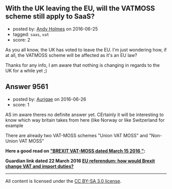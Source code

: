 ## With the UK leaving the EU, will the VATMOSS scheme still apply to SaaS?

- posted by: [Andy Holmes](https://stackexchange.com/users/1595018/andy-holmes) on 2016-06-25
- tagged: `saas`, `vat`
- score: 2

As you all know, the UK has voted to leave the EU. I'm just wondering how, if at all, the VATMOSS scheme will be affected as it's an EU law?

Thanks for any info, I am aware that nothing is changing in regards to the UK for a while yet ;)


## Answer 9561

- posted by: [Aurigae](https://stackexchange.com/users/2012842/aurigae) on 2016-06-26
- score: 1

<p>AS im aware theres no definite answer yet. CErtainly it will be interesting to know which way britain takes from here (like Norway or like Switzerland for example</p>

<p>There are already two VAT-MOSS schemes "Union VAT MOSS" and "Non-Union VAT MOSS"</p>

<p><strong>Here a good read on <a href="http://www.vatlive.com/european-news/uk-brexit-eu-vat-implications/" rel="nofollow">"BREXIT VAT-MOSS dated  March 15 2016 "</a>:</strong> </p>

<p><strong>Guardian link dated 22 March 2016 <a href="http://www.theguardian.com/small-business-network/2016/mar/22/eu-referendum-brexit-change-vat-import-duties" rel="nofollow">EU referendum: how would Brexit change VAT and import duties?</a></strong> </p>




---

All content is licensed under the [CC BY-SA 3.0 license](https://creativecommons.org/licenses/by-sa/3.0/).
